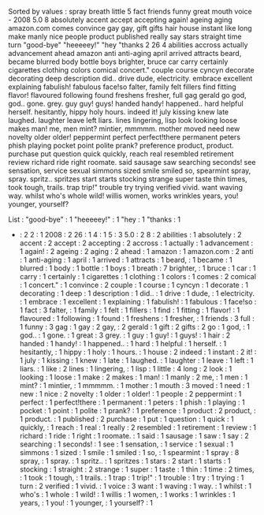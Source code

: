 Sorted by values :
spray breath little 5 fact friends funny great mouth voice - 2008 5.0 8 absolutely accent accept accepting again! ageing aging amazon.com comes convince gay gay, gift gifts hair house instant like long make manly nice people product published really say stars straight time turn "good-bye" "heeeeey!" "hey "thanks 2 26 4 abilities accross actually advancement ahead amazon anti anti-aging april arrived attracts beard, became blurred body bottle boys brighter, bruce car carry certainly cigarettes clothing colors comical concert." couple course cyncyn decorate decorating deep description did.. drive dude, electricity. embrace excellent explaining fabulish! fabulous face!so falter, family felt fillers find fitting flavor! flavoured following found freshens fresher, full gag gerald go god, god.. gone. grey. guy guy! guys! handed handy! happened.. hard helpful herself. hesitantly, hippy holy hours. indeed it! july kissing knew late laughed. laughter leave left liars. lines lingering, lisp look looking loose makes man! me, men mint? mintier, mmmmm. mother moved need new novelty older older! peppermint perfect perfect!there permanent peters phish playing pocket point polite prank? preference product, product. purchase put question quick quickly, reach real resembled retirement review richard ride right roomate. said sausage saw searching seconds! see sensation, service sexual simmons sized smile smiled so, spearmint spray, spray. spritz.. spritzes start starts stocking strange super taste thin times, took tough, trails. trap trip!" trouble try trying verified vivid. want waving way. whilst who's whole wild! willis women, works wrinkles years, you! younger, yourself? 

List :
"good-bye" : 1
"heeeeey!" : 1
"hey : 1
"thanks : 1
- : 2
2 : 1
2008 : 2
26 : 1
4 : 1
5 : 3
5.0 : 2
8 : 2
abilities : 1
absolutely : 2
accent : 2
accept : 2
accepting : 2
accross : 1
actually : 1
advancement : 1
again! : 2
ageing : 2
aging : 2
ahead : 1
amazon : 1
amazon.com : 2
anti : 1
anti-aging : 1
april : 1
arrived : 1
attracts : 1
beard, : 1
became : 1
blurred : 1
body : 1
bottle : 1
boys : 1
breath : 7
brighter, : 1
bruce : 1
car : 1
carry : 1
certainly : 1
cigarettes : 1
clothing : 1
colors : 1
comes : 2
comical : 1
concert." : 1
convince : 2
couple : 1
course : 1
cyncyn : 1
decorate : 1
decorating : 1
deep : 1
description : 1
did.. : 1
drive : 1
dude, : 1
electricity. : 1
embrace : 1
excellent : 1
explaining : 1
fabulish! : 1
fabulous : 1
face!so : 1
fact : 3
falter, : 1
family : 1
felt : 1
fillers : 1
find : 1
fitting : 1
flavor! : 1
flavoured : 1
following : 1
found : 1
freshens : 1
fresher, : 1
friends : 3
full : 1
funny : 3
gag : 1
gay : 2
gay, : 2
gerald : 1
gift : 2
gifts : 2
go : 1
god, : 1
god.. : 1
gone. : 1
great : 3
grey. : 1
guy : 1
guy! : 1
guys! : 1
hair : 2
handed : 1
handy! : 1
happened.. : 1
hard : 1
helpful : 1
herself. : 1
hesitantly, : 1
hippy : 1
holy : 1
hours. : 1
house : 2
indeed : 1
instant : 2
it! : 1
july : 1
kissing : 1
knew : 1
late : 1
laughed. : 1
laughter : 1
leave : 1
left : 1
liars. : 1
like : 2
lines : 1
lingering, : 1
lisp : 1
little : 4
long : 2
look : 1
looking : 1
loose : 1
make : 2
makes : 1
man! : 1
manly : 2
me, : 1
men : 1
mint? : 1
mintier, : 1
mmmmm. : 1
mother : 1
mouth : 3
moved : 1
need : 1
new : 1
nice : 2
novelty : 1
older : 1
older! : 1
people : 2
peppermint : 1
perfect : 1
perfect!there : 1
permanent : 1
peters : 1
phish : 1
playing : 1
pocket : 1
point : 1
polite : 1
prank? : 1
preference : 1
product : 2
product, : 1
product. : 1
published : 2
purchase : 1
put : 1
question : 1
quick : 1
quickly, : 1
reach : 1
real : 1
really : 2
resembled : 1
retirement : 1
review : 1
richard : 1
ride : 1
right : 1
roomate. : 1
said : 1
sausage : 1
saw : 1
say : 2
searching : 1
seconds! : 1
see : 1
sensation, : 1
service : 1
sexual : 1
simmons : 1
sized : 1
smile : 1
smiled : 1
so, : 1
spearmint : 1
spray : 8
spray, : 1
spray. : 1
spritz.. : 1
spritzes : 1
stars : 2
start : 1
starts : 1
stocking : 1
straight : 2
strange : 1
super : 1
taste : 1
thin : 1
time : 2
times, : 1
took : 1
tough, : 1
trails. : 1
trap : 1
trip!" : 1
trouble : 1
try : 1
trying : 1
turn : 2
verified : 1
vivid. : 1
voice : 3
want : 1
waving : 1
way. : 1
whilst : 1
who's : 1
whole : 1
wild! : 1
willis : 1
women, : 1
works : 1
wrinkles : 1
years, : 1
you! : 1
younger, : 1
yourself? : 1
